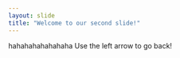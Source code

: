 ```yaml
---
layout: slide
title: "Welcome to our second slide!"
---
```

hahahahahahahaha
Use the left arrow to go back!
